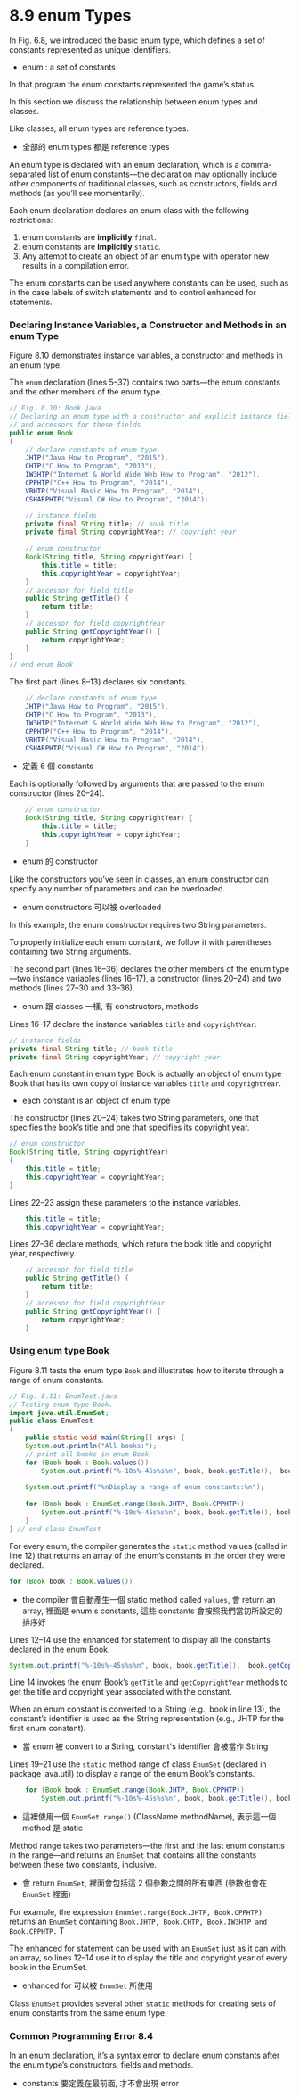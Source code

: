 # 8.9 enum Types

In Fig. 6.8, we introduced the basic enum type, which defines a set of constants represented
as unique identifiers. 

-   enum : a set of constants

In that program the enum constants represented the game’s status. 

In this section we discuss the relationship between enum types and classes. 

Like classes, all enum types are reference types. 

-   全部的 enum types 都是 reference types

An enum type is declared with an enum declaration, which is
a comma-separated list of enum constants—the declaration may optionally include other
components of traditional classes, such as constructors, fields and methods (as you’ll see
momentarily). 

Each enum declaration declares an enum class with the following restrictions:

1.  enum constants are **implicitly** `final`.
2.  enum constants are **implicitly** `static`.
3.  Any attempt to create an object of an enum type with operator new results in a
    compilation error.

The enum constants can be used anywhere constants can be used, such as in the case labels
of switch statements and to control enhanced for statements.

### Declaring Instance Variables, a Constructor and Methods in an enum Type

Figure 8.10 demonstrates instance variables, a constructor and methods in an enum type.

The `enum` declaration (lines 5–37) contains two parts—the enum constants and the other
members of the enum type. 

```java
// Fig. 8.10: Book.java
// Declaring an enum type with a constructor and explicit instance fields
// and accessors for these fields
public enum Book
{
    // declare constants of enum type
    JHTP("Java How to Program", "2015"),
    CHTP("C How to Program", "2013"),
    IW3HTP("Internet & World Wide Web How to Program", "2012"),
    CPPHTP("C++ How to Program", "2014"),
    VBHTP("Visual Basic How to Program", "2014"),
    CSHARPHTP("Visual C# How to Program", "2014");

    // instance fields
    private final String title; // book title
    private final String copyrightYear; // copyright year
    
    // enum constructor
    Book(String title, String copyrightYear) {
        this.title = title;
        this.copyrightYear = copyrightYear;
    }
    // accessor for field title
    public String getTitle() {
        return title;
    }
    // accessor for field copyrightYear
    public String getCopyrightYear() {
        return copyrightYear;
    }
}
// end enum Book
```

The first part (lines 8–13) declares six constants. 

```java
    // declare constants of enum type
    JHTP("Java How to Program", "2015"),
    CHTP("C How to Program", "2013"),
    IW3HTP("Internet & World Wide Web How to Program", "2012"),
    CPPHTP("C++ How to Program", "2014"),
    VBHTP("Visual Basic How to Program", "2014"),
    CSHARPHTP("Visual C# How to Program", "2014");
```

-   定義 6 個 constants

Each is optionally followed by arguments that are passed to the enum constructor (lines 20–24). 

```java
    // enum constructor
    Book(String title, String copyrightYear) {
        this.title = title;
        this.copyrightYear = copyrightYear;
    }
```

-   enum 的 constructor

Like the constructors you’ve seen in classes, an enum constructor can specify any number of parameters and can be overloaded. 

-   enum constructors 可以被 overloaded

In this example, the enum constructor requires two String
parameters. 

To properly initialize each enum constant, we follow it with parentheses containing two String arguments. 

The second part (lines 16–36) declares the other members of the enum type—two instance variables (lines 16–17), a constructor (lines 20–24) and two methods (lines 27–30 and 33–36).

-   enum 跟 classes 一樣, 有 constructors, methods

Lines 16–17 declare the instance variables `title` and `copyrightYear`. 

```java
// instance fields
private final String title; // book title
private final String copyrightYear; // copyright year
```

Each enum constant in enum type Book is actually an object of enum type Book that has its own copy of
instance variables `title` and `copyrightYear`. 

-   each constant is an object of enum type

The constructor (lines 20–24) takes two
String parameters, one that specifies the book’s title and one that specifies its copyright
year. 

```java
// enum constructor
Book(String title, String copyrightYear)
{
    this.title = title;
    this.copyrightYear = copyrightYear;
}
```

Lines 22–23 assign these parameters to the instance variables. 

```java
    this.title = title;
    this.copyrightYear = copyrightYear;
```

Lines 27–36 declare methods, which return the book title and copyright year, respectively.

```java
    // accessor for field title
    public String getTitle() {
        return title;
    }
    // accessor for field copyrightYear
    public String getCopyrightYear() {
        return copyrightYear;
    }
```

### Using enum type Book

Figure 8.11 tests the enum type `Book` and illustrates how to iterate through a range of enum
constants. 

```java
// Fig. 8.11: EnumTest.java
// Testing enum type Book.
import java.util.EnumSet;
public class EnumTest
{
    public static void main(String[] args) {
    System.out.println("All books:");
    // print all books in enum Book
    for (Book book : Book.values())
        System.out.printf("%-10s%-45s%s%n", book, book.getTitle(),  book.getCopyrightYear())
    
    System.out.printf("%nDisplay a range of enum constants:%n");
    
    for (Book book : EnumSet.range(Book.JHTP, Book.CPPHTP))
        System.out.printf("%-10s%-45s%s%n", book, book.getTitle(), book.getCopyrightYear());
    }
} // end class EnumTest
```

For every enum, the compiler generates the ```static``` method values (called in
line 12) that returns an array of the enum’s constants in the order they were declared. 

```java 
for (Book book : Book.values())
```

- the compiler 會自動產生一個 static method called ```values```, 會 return an array, 裡面是 enum's constants, 這些 constants 會按照我們當初所設定的排序好


Lines 12–14 use the enhanced for statement to display all the constants declared in the enum
Book.

```java
System.out.printf("%-10s%-45s%s%n", book, book.getTitle(),  book.getCopyrightYear())
```

Line 14 invokes the enum Book’s ```getTitle``` and ```getCopyrightYear``` methods to get
the title and copyright year associated with the constant. 



When an enum constant is converted to a String (e.g., book in line 13), the constant’s identifier is used as the String representation (e.g., JHTP for the first enum constant).

- 當 enum 被 convert to a String, constant's identifier 會被當作 String


Lines 19–21 use the ```static``` method range of class ```EnumSet``` (declared in package
java.util) to display a range of the enum Book’s constants. 

```java
    for (Book book : EnumSet.range(Book.JHTP, Book.CPPHTP))
        System.out.printf("%-10s%-45s%s%n", book, book.getTitle(), book.getCopyrightYear());
```


- 這裡使用一個 ```EnumSet.range()``` (ClassName.methodName), 表示這一個 method 是 static

Method range takes two parameters—the first and the last enum constants in the range—and returns an ```EnumSet``` that contains all the constants between these two constants, inclusive. 

- 會 return ```EnumSet```, 裡面會包括這 2 個參數之間的所有東西 (參數也會在 ```EnumSet``` 裡面)


For example, the expression ```EnumSet.range(Book.JHTP, Book.CPPHTP)``` returns an ```EnumSet``` containing
```Book.JHTP, Book.CHTP, Book.IW3HTP and Book.CPPHTP.``` T

The enhanced for statement can be used with an ```EnumSet``` just as it can with an array, so lines 12–14 use it to display the
title and copyright year of every book in the EnumSet. 

- enhanced for 可以被 ```EnumSet``` 所使用


Class ```EnumSet``` provides several other ```static``` methods for creating sets of enum constants from the same enum type.


### Common Programming Error 8.4
In an enum declaration, it’s a syntax error to declare enum constants after the enum type’s
constructors, fields and methods.

- constants 要定義在最前面, 才不會出現 error
